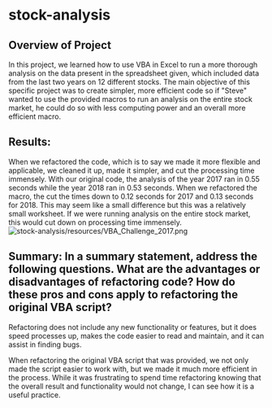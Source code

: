 # stock-analysis

## Overview of Project
In this project, we learned how to use VBA in Excel to run a more thorough analysis on the data present in the spreadsheet given, which included data from the last two years on 12 different stocks. The main objective of this specific project was to create simpler, more efficient code so if "Steve" wanted to use the provided macros to run an analysis on the entire stock market, he could do so with less computing power and an overall more efficient macro.

## Results:
When we refactored the code, which is to say we made it more flexible and applicable, we cleaned it up, made it simpler, and cut the processing time immensely. With our original code, the analysis of the year 2017 ran in 0.55 seconds while the year 2018 ran in 0.53 seconds. When we refactored the macro, the cut the times down to 0.12 seconds for 2017 and 0.13 seconds for 2018. This may seem like a small difference but this was a relatively small worksheet. If we were running analysis on the entire stock market, this would cut down on processing time immensely.
![stock-analysis/resources/VBA_Challenge_2017.png](VBA_Challenge_2017.png)

## Summary: In a summary statement, address the following questions. What are the advantages or disadvantages of refactoring code? How do these pros and cons apply to refactoring the original VBA script?

Refactoring does not include any new functionality or features, but it does speed processes up, makes the code easier to read and maintain, and it can assist in finding bugs.

When refactoring the original VBA script that was provided, we not only made the script easier to work with, but we made it much more efficient in the process. While it was frustrating to spend time refactoring knowing that the overall result and functionality would not change, I can see how it is a useful practice. 

